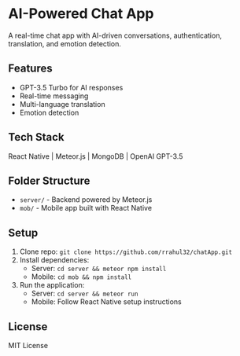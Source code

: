 # AI-Powered Chat App

A real-time chat app with AI-driven conversations, authentication, translation, and emotion detection.

## Features
- GPT-3.5 Turbo for AI responses
- Real-time messaging
- Multi-language translation
- Emotion detection

## Tech Stack
React Native | Meteor.js | MongoDB | OpenAI GPT-3.5

## Folder Structure
- `server/` - Backend powered by Meteor.js
- `mob/` - Mobile app built with React Native

## Setup
1. Clone repo: `git clone https://github.com/rrahul32/chatApp.git`
2. Install dependencies:
   - Server: `cd server && meteor npm install`
   - Mobile: `cd mob && npm install`
3. Run the application:
   - Server: `cd server && meteor run`
   - Mobile: Follow React Native setup instructions

## License
MIT License
